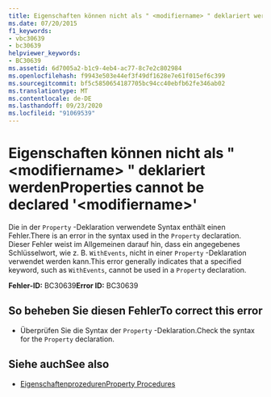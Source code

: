 ```yaml
---
title: Eigenschaften können nicht als " <modifiername> " deklariert werden
ms.date: 07/20/2015
f1_keywords:
- vbc30639
- bc30639
helpviewer_keywords:
- BC30639
ms.assetid: 6d7005a2-b1c9-4eb4-ac77-8c7e2c802984
ms.openlocfilehash: f9943e503e44ef3f49df1628e7e61f015ef6c399
ms.sourcegitcommit: bf5c5850654187705bc94cc40ebfb62fe346ab02
ms.translationtype: MT
ms.contentlocale: de-DE
ms.lasthandoff: 09/23/2020
ms.locfileid: "91069539"
---
```

# <a name="properties-cannot-be-declared-modifiername"></a><span data-ttu-id="97cfb-102">Eigenschaften können nicht als " \<modifiername> " deklariert werden</span><span class="sxs-lookup"><span data-stu-id="97cfb-102">Properties cannot be declared '\<modifiername>'</span></span>

<span data-ttu-id="97cfb-103">Die in der `Property` -Deklaration verwendete Syntax enthält einen Fehler.</span><span class="sxs-lookup"><span data-stu-id="97cfb-103">There is an error in the syntax used in the `Property` declaration.</span></span> <span data-ttu-id="97cfb-104">Dieser Fehler weist im Allgemeinen darauf hin, dass ein angegebenes Schlüsselwort, wie z. B. `WithEvents`, nicht in einer `Property` -Deklaration verwendet werden kann.</span><span class="sxs-lookup"><span data-stu-id="97cfb-104">This error generally indicates that a specified keyword, such as `WithEvents`, cannot be used in a `Property` declaration.</span></span>  
  
 <span data-ttu-id="97cfb-105">**Fehler-ID:** BC30639</span><span class="sxs-lookup"><span data-stu-id="97cfb-105">**Error ID:** BC30639</span></span>  
  
## <a name="to-correct-this-error"></a><span data-ttu-id="97cfb-106">So beheben Sie diesen Fehler</span><span class="sxs-lookup"><span data-stu-id="97cfb-106">To correct this error</span></span>  
  
- <span data-ttu-id="97cfb-107">Überprüfen Sie die Syntax der `Property` -Deklaration.</span><span class="sxs-lookup"><span data-stu-id="97cfb-107">Check the syntax for the `Property` declaration.</span></span>  
  
## <a name="see-also"></a><span data-ttu-id="97cfb-108">Siehe auch</span><span class="sxs-lookup"><span data-stu-id="97cfb-108">See also</span></span>

- [<span data-ttu-id="97cfb-109">Eigenschaftenprozeduren</span><span class="sxs-lookup"><span data-stu-id="97cfb-109">Property Procedures</span></span>](../programming-guide/language-features/procedures/property-procedures.md)

